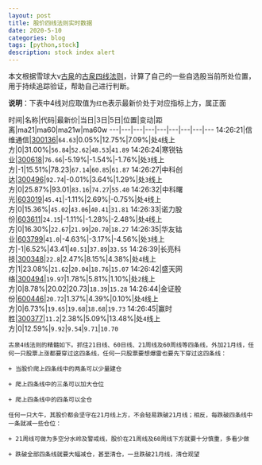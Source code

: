 ```yaml
---
layout: post
title: 股价四线法则实时数据
date: 2020-5-10
categories: blog
tags: [python,stock]
description: stock index alert
---
```



本文根据雪球大v[古泉](https://xueqiu.com/u/7148646888)的[古泉四线法则](https://xueqiu.com/7148646888/130498192)，计算了自己的一些自选股当前所处位置，用于持续追踪验证，帮助自己进行判断。

**说明**：下表中4线对应取值为`红色`表示最新价处于对应指标上方，属正面

时间|名称|代码|最新价|当日|3日|5日|位置|变动|距离|ma21|ma60|ma21w|ma60w
---|---|---|---|---|---|---|---|---
14:26:21|信维通信|[300136](https://xueqiu.com/S/SZ300136)|`64.63`|0.05%|12.75%|7.09%|处`4`线上方|0|31.00%|`56.84`|`52.62`|`48.53`|`41.89`
14:26:24|寒锐钴业|[300618](https://xueqiu.com/S/SZ300618)|`76.66`|-5.19%|-1.54%|-1.76%|处`3`线上方|-1|15.51%|78.23|`67.14`|`60.85`|`61.87`
14:26:27|中科创达|[300496](https://xueqiu.com/S/SZ300496)|`92.74`|-0.01%|3.64%|1.29%|处`3`线上方|0|25.87%|93.01|`83.16`|`74.27`|`55.40`
14:26:32|中科曙光|[603019](https://xueqiu.com/S/SH603019)|`45.41`|-1.11%|2.69%|-0.75%|处`4`线上方|0|15.36%|`45.02`|`43.06`|`40.41`|`31.81`
14:26:33|诺力股份|[603611](https://xueqiu.com/S/SH603611)|`24.15`|-1.11%|-1.28%|-2.48%|处`4`线上方|0|16.30%|`22.67`|`21.99`|`20.70`|`18.27`
14:26:35|华友钴业|[603799](https://xueqiu.com/S/SH603799)|`41.0`|-4.63%|-3.17%|-4.56%|处`3`线上方|-1|6.52%|43.41|`40.51`|`37.89`|`33.55`
14:26:39|长亮科技|[300348](https://xueqiu.com/S/SZ300348)|`22.8`|2.47%|8.15%|4.38%|处`4`线上方|1|23.08%|`21.62`|`20.04`|`18.76`|`15.07`
14:26:42|盛天网络|[300494](https://xueqiu.com/S/SZ300494)|`19.97`|1.78%|5.81%|1.10%|处`2`线上方|0|8.78%|20.02|20.73|`18.39`|`15.28`
14:26:44|金证股份|[600446](https://xueqiu.com/S/SH600446)|`20.72`|1.37%|4.39%|0.10%|处`4`线上方|0|6.73%|`19.65`|`19.68`|`18.68`|`19.73`
14:26:45|赢时胜|[300377](https://xueqiu.com/S/SZ300377)|`11.2`|2.38%|5.09%|13.48%|处`4`线上方|0|12.59%|`9.92`|`9.54`|`9.71`|`10.70`

```
古泉4线法则的精髓如下。抓住21日线、60日线、21周线及60周线等四条线，外加21月线，任何一只股票上涨都要穿过这四条线，任何一只股票要想爆雷也要先下穿过这四条线：

+ 当股价爬上四条线中的两条可以少量建仓

+ 爬上四条线中的三条可以加大仓位

+ 爬上四条线中的四条可以全仓

任何一只大牛，其股价都会坚守在21月线上方，不会轻易跌破21月线；相反，每跌破四条线中一条就减一些仓位：

+ 21周线可做为多空分水岭及警戒线，股价在21周线及60周线下方就要十分慎重，多看少做

+ 跌破全部四条线就要大幅减仓，甚至清仓，一旦跌破21月线，清仓观望
```